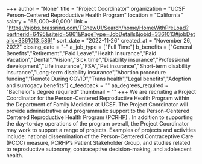 +++
author = "None"
title = "Project Coordinator"
organization = "UCSF Person-Centered Reproductive Health Program"
location = "California"
salary = "$65,000-$80,000"
link = "https://sjobs.brassring.com/TGnewUI/Search/home/HomeWithPreLoad?partnerid=6495&siteid=5861&PageType=JobDetails&jobid=3361013#jobDetails=3361013_5861"
sort_date = "2022-11-26"
created_at = "November 26, 2022"
closing_date = "-"
a_job_type = ["Full Time"]
b_benefits = ["General Benefits","Retirement","Paid Leave","Health Insurance","Paid Vacation","Dental","Vision","Sick time","Disability insurance","Professional development","Life insurance","FSA","Pet insurance","Short-term disability insurance","Long-term disability insurance","Abortion procedure funding","Remote During COVID","Trans health","Legal benefits","Adoption and surrogacy benefits"]
c_feedback = ""
aa_degrees_required = "Bachelor's degree required"
thumbnail = ""
+++
We are recruiting a Project Coordinator for the Person-Centered Reproductive Health Program within the Department of Family Medicine at UCSF. The Project Coordinator will provide administrative and programmatic support to the Person-Centered Centered Reproductive Health Program (PCRHP) . In addition to supporting the day-to-day operations of the program overall, the Project Coordinator may work to support a range of projects. Examples of projects and activities include: national dissemination of the Person-Centered Contraceptive Care (PCCC) measure, PCRHP’s Patient Stakeholder Group, and studies related to reproductive autonomy, contraceptive decision-making, and adolescent health.